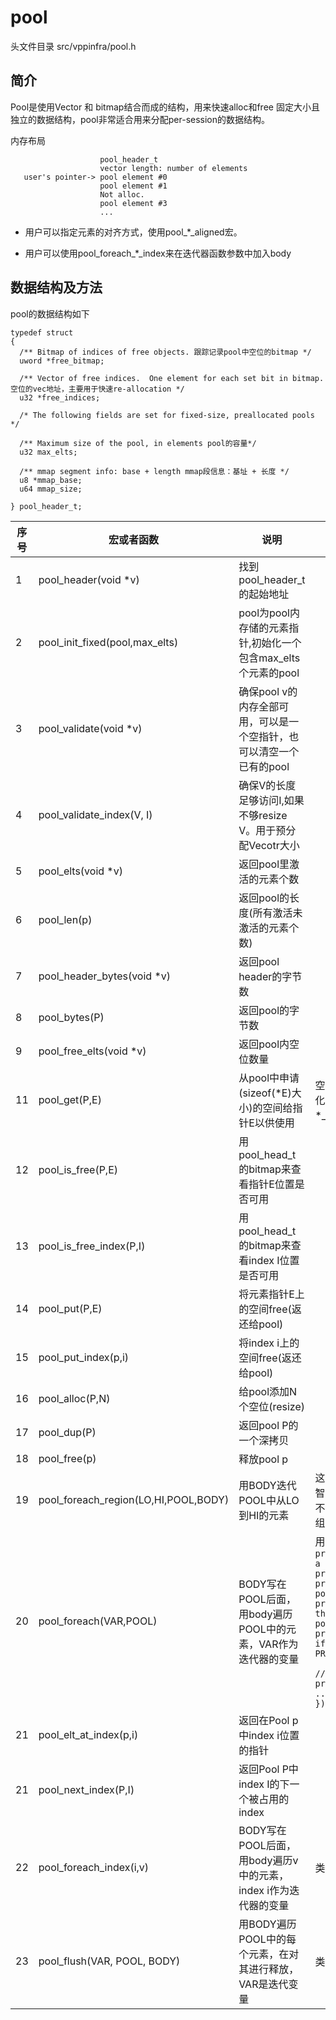 # pool 
头文件目录 src/vppinfra/pool.h 

## 简介
Pool是使用Vector 和 bitmap结合而成的结构，用来快速alloc和free 固定大小且独立的数据结构，pool非常适合用来分配per-session的数据结构。

内存布局
~~~~~~~~
                    pool_header_t
                    vector length: number of elements
   user's pointer-> pool element #0
                    pool element #1
                    Not alloc.
                    pool element #3
                    ...
~~~~~~~~

- 用户可以指定元素的对齐方式，使用pool_*_aligned宏。

- 用户可以使用pool_foreach_*_index来在迭代器函数参数中加入body

## 数据结构及方法
pool的数据结构如下
```
typedef struct
{
  /** Bitmap of indices of free objects. 跟踪记录pool中空位的bitmap */
  uword *free_bitmap;

  /** Vector of free indices.  One element for each set bit in bitmap. 空位的vec地址，主要用于快速re-allocation */
  u32 *free_indices;

  /* The following fields are set for fixed-size, preallocated pools */

  /** Maximum size of the pool, in elements pool的容量*/
  u32 max_elts;

  /** mmap segment info: base + length mmap段信息：基址 + 长度 */
  u8 *mmap_base;
  u64 mmap_size;

} pool_header_t;
```

| 序号 | 宏或者函数 | 说明 | 备注 |
| - |----------------|------------------|---------------------|
| 1 | pool_header(void *v) | 找到pool_header_t的起始地址 | |
| 2 | pool_init_fixed(pool,max_elts) | pool为pool内存储的元素指针,初始化一个包含max_elts个元素的pool| |
| 3 | pool_validate(void *v) | 确保pool v的内存全部可用，可以是一个空指针，也可以清空一个已有的pool | |
| 4 | pool_validate_index(V, I) | 确保V的长度足够访问I,如果不够resize V。用于预分配Vecotr大小| |
| 5 | pool_elts(void *v) | 返回pool里激活的元素个数| |
| 6 | pool_len(p) | 返回pool的长度(所有激活未激活的元素个数) | |
| 7 | pool_header_bytes(void *v) | 返回pool header的字节数 | |
| 8 | pool_bytes(P) | 返回pool的字节数| |
| 9 | pool_free_elts(void *v) | 返回pool内空位数量| | 
| 11 | pool_get(P,E) | 从pool中申请(sizeof(*E)大小)的空间给指针E以供使用 | 空间申请并不会初始化为0，要用宏\*_zero才会 |
| 12 | pool_is_free(P,E) | 用pool_head_t的bitmap来查看指针E位置是否可用 | |
| 13 | pool_is_free_index(P,I) | 用pool_head_t的bitmap来查看index I位置是否可用 | |
| 14 | pool_put(P,E) | 将元素指针E上的空间free(返还给pool)| |
| 15 | pool_put_index(p,i) | 将index i上的空间free(返还给pool) | |
| 16 | pool_alloc(P,N) | 给pool添加N个空位(resize) | |
| 17 | pool_dup(P) | 返回pool P的一个深拷贝 | |
| 18 | pool_free(p) | 释放pool p | |
| 19 | pool_foreach_region(LO,HI,POOL,BODY) | 用BODY迭代POOL中从LO到HI的元素| 这里假设BODY足够智慧可以处理pool中不同的大小的元素数组 | 
| 20 | pool_foreach(VAR,POOL) | BODY写在POOL后面，用body遍历POOL中的元素，VAR作为迭代器的变量 | 用法: <br> `proc_t *procs;   // a pool of processes.`<br>`proc_t *proc;    // pointer to one process; used as the iterator.`<br>`pool_foreach (proc, procs, ({`<br>`if (proc->state != PROC_STATE_RUNNING)`<br>`    continue;`<br>`// check a running proc in some way`<br>`...`<br>`}));` |
| 21 | pool_elt_at_index(p,i) | 返回在Pool p中index i位置的指针 | |
| 21 | pool_next_index(P,I) | 返回Pool P中index I的下一个被占用的index | |
| 22 | pool_foreach_index(i,v) |  BODY写在POOL后面，用body遍历v中的元素，index i作为迭代器的变量 | 类似20 |
| 23 | pool_flush(VAR, POOL, BODY) | 用BODY遍历POOL中的每个元素，在对其进行释放，VAR是迭代变量 | 类似20 |